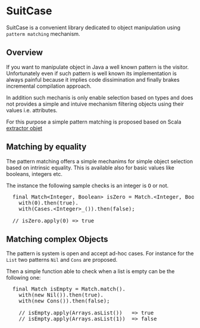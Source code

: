 SuitCase
========

SuitCase is a convenient library dedicated to object manipulation using `patterm matching` mechanism.

Overview
--------

If you want to manipulate object in Java a well known pattern is the visitor. Unfortunately even if
such pattern is well known its implementation is always painful because it implies code dissimination
and finally brakes incremental compilation approach.

In addition such mechanis is only enable selection based on types and does not provides a simple and 
intuive mechanism filtering objects using their values i.e. attributes.

For this purpose a simple pattern matching is proposed based on Scala [extractor objet](http://www.scala-lang.org/node/112) 

Matching by equality
-------

The pattern matching offers a simple mechanims for simple object selection based on intrinsic equality. 
This is available also for basic values like booleans, integers etc.

The instance the following sample checks is an integer is <tt>O</tt> or not. 

<pre>
  final Match&lt;Integer, Boolean> isZero = Match.&lt;Integer, Boolean>match().
    with(0).then(true).
    with(Cases.&lt;Integer>_()).then(false);
    
  // isZero.apply(0) => true 
</pre>

Matching complex Objects 
-------

The pattern is system is open and accept ad-hoc cases. For instance for the `List` two patterns `Nil` 
and `Cons` are proposed.

Then a simple function able to check when a list is empty can be the following one:

<pre>
  final Match<List, Boolean> isEmpty = Match.<List, Boolean>match().
    with(new Nil()).then(true).
    with(new Cons()).then(false);

    // isEmpty.apply(Arrays.asList())   => true
    // isEmpty.apply(Arrays.asList(1))  => false
</pre>

